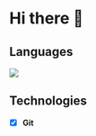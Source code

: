 # Hi there 👋

## Languages

![](https://www.python.org/static/community_logos/python-logo-master-v3-TM.png)




## Technologies
- [x] **Git**



